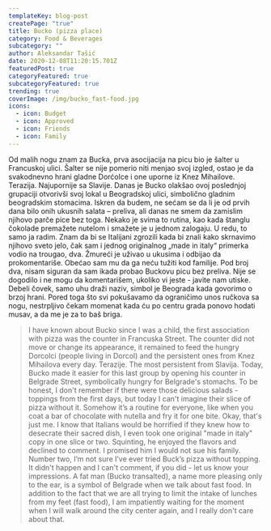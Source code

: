 ```yaml
---
templateKey: blog-post
createPage: "true"
title: Bucko (pizza place)
category: Food & Beverages
subcategory: ""
author: Aleksandar Tašić
date: 2020-12-08T11:20:15.701Z
featuredPost: true
categoryFeatured: true
subcategoryFeatured: true
trending: true
coverImage: /img/bucko_fast-food.jpg
icons:
  - icon: Budget
  - icon: Approved
  - icon: Friends
  - icon: Family
---
```

Od malih nogu znam za Bucka, prva asocijacija na picu bio je šalter u Francuskoj ulici. Šalter se nije pomerio niti menjao svoj izgled, ostao je da svakodnevno hrani gladne Dorćolce i one uporne iz Knez Mihailove. Terazija. Najupornije sa Slavije. Danas je Bucko olakšao ovoj poslednjoj grupaciji otvorivši svoj lokal u Beogradskoj ulici, simbolično gladnim beogradskim stomacima. Iskren da budem, ne sećam se da li je od prvih dana bilo onih ukusnih salata – preliva, ali danas ne smem da zamislim njihovo parče pice bez toga. Nekako je svima to rutina, kao kada štanglu čokolade premažete nutelom i smažete je u jednom zalogaju. U redu, to samo ja radim. Znam da bi se Italijani zgrozili kada bi znali kako skrnavimo njihovo sveto jelo, čak sam i jednog originalnog „made in italy“ primerka vodio na trougao, dva. Žmureći je uživao u ukusima i odbijao da prokomentariše. Obećao sam mu da ga neću tužiti kod familije. Pod broj dva, nisam siguran da sam ikada probao Buckovu picu bez preliva. Nije se dogodilo i ne mogu da komentarišem, ukoliko vi jeste - javite nam utiske. Debeli čovek, samo uhu draži naziv, simbol je Beograda kada govorimo o brzoj hrani. Pored toga što svi pokušavamo da ograničimo unos ručkova sa nogu, nestrpljivo čekam momenat kada ću po centru grada ponovo hodati musav, a da me je za to baš briga.

> I have known about Bucko since I was a child, the first association with pizza was the counter in Francuska Street. The counter did not move or change its appearance, it remained to feed the hungry Dorcolci (people living in Dorcol) and the persistent ones from Knez Mihailova every day. Terazije. The most persistent from Slavija. Today, Bucko made it easier for this last group by opening his counter in Belgrade Street, symbolically hungry for Belgrade's stomachs. To be honest, I don't remember if there were those delicious salads - toppings from the first days, but today I can't imagine their slice of pizza without it. Somehow it’s a routine for everyone, like when you coat a bar of chocolate with nutella and fry it for one bite. Okay, that's just me. I know that Italians would be horrified if they knew how to desecrate their sacred dish, I even took one original "made in italy" copy in one slice or two. Squinting, he enjoyed the flavors and declined to comment. I promised him I would not sue his family. Number two, I’m not sure I’ve ever tried Buck’s pizza without topping. It didn't happen and I can't comment, if you did - let us know your impressions. A fat man (Bucko transalted), a name more pleasing only to the ear, is a symbol of Belgrade when we talk about fast food. In addition to the fact that we are all trying to limit the intake of lunches from my feet (fast food), I am impatiently waiting for the moment when I will walk around the city center again, and I really don't care about that.
